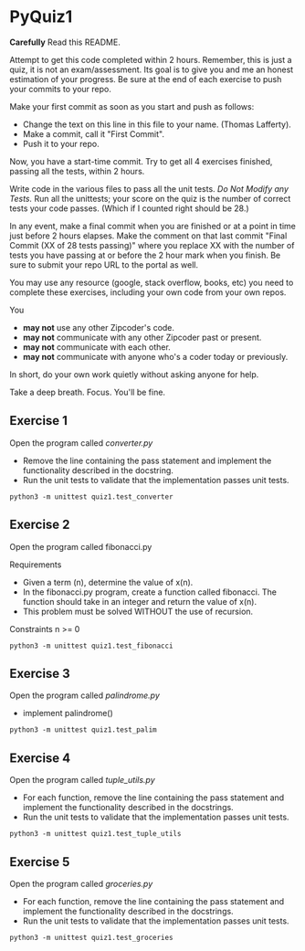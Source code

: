 # PyQuiz1
 
 **Carefully** Read this README.

Attempt to get this code completed within 2 hours. Remember, this is just a quiz, it is not an exam/assessment. Its goal is to give you and me an honest estimation of your progress. Be sure at the end of each exercise to push your commits to your repo. 

Make your first commit as soon as you start and push as follows:

* Change the text on this line in this file to your name. (Thomas Lafferty).
* Make a commit, call it "First Commit".
* Push it to your repo.

Now, you have a start-time commit. Try to get all 4 exercises finished, passing all the tests, within 2 hours. 

Write code in the various files to pass all the unit tests. *Do Not Modify any Tests.* Run all the unittests; your score on the quiz is the number of correct tests your code passes. (Which if I counted right should be 28.)

In any event, make a final commit when you are finished or at a point in time just before 2 hours elapses.
Make the comment on that last commit "Final Commit (XX of 28 tests passing)" where you replace XX with the number of tests you have passing
at or before the 2 hour mark when you finish. Be sure to submit your repo URL to the portal as well.

You may use any resource (google, stack overflow, books, etc) you need to complete these exercises, including your own code from your own repos.

You  
* **may not** use any other Zipcoder's code. 
* **may not** communicate with any other Zipcoder past or present.
* **may not** communicate with each other.
* **may not** communicate with anyone who's a coder today or previously.

In short, do your own work quietly without asking anyone for help.

Take a deep breath. Focus. You'll be fine.

## Exercise 1

Open the program called *converter.py*

* Remove the line containing the pass statement and implement the functionality described in the docstring.
* Run the unit tests to validate that the implementation passes unit tests. 

```
python3 -m unittest quiz1.test_converter
```

## Exercise 2

Open the program called fibonacci.py

Requirements

* Given a term (n), determine the value of x(n).
* In the fibonacci.py program, create a function called fibonacci. The function should take in an integer and return the value of x(n).
* This problem must be solved WITHOUT the use of recursion.

Constraints
n >= 0


```
python3 -m unittest quiz1.test_fibonacci
```

## Exercise 3

Open the program called *palindrome.py*

* implement palindrome()

```
python3 -m unittest quiz1.test_palim
```

## Exercise 4

Open the program called *tuple_utils.py*

* For each function, remove the line containing the pass statement and implement the functionality described in the docstrings.
* Run the unit tests to validate that the implementation passes unit tests.

```
python3 -m unittest quiz1.test_tuple_utils
```

## Exercise 5

Open the program called *groceries.py*

* For each function, remove the line containing the pass statement and implement the functionality described in the docstrings.
* Run the unit tests to validate that the implementation passes unit tests.

```
python3 -m unittest quiz1.test_groceries
```


